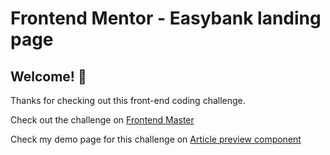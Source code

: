 # Frontend Mentor - Easybank landing page

## Welcome! 👋

Thanks for checking out this front-end coding challenge.

Check out the challenge on [Frontend Master](https://www.frontendmentor.io/challenges/easybank-landing-page-WaUhkoDN)

Check my demo page for this challenge on [Article preview component](https://rafaeljon.github.io/easybanl-landing-page/index.html)
